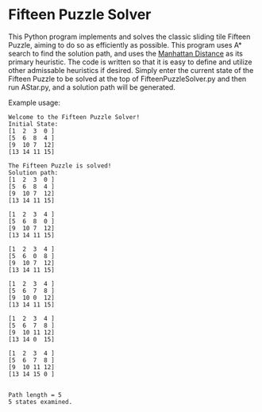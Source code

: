 # Fifteen Puzzle Solver

This Python program implements and solves the classic sliding tile Fifteen Puzzle, aiming to do so as efficiently as possible. This program uses A* search to find the solution path, and uses the [Manhattan Distance](https://heuristicswiki.wikispaces.com/Manhattan+Distance) as its primary heuristic. The code is written so that it is easy to define and utilize other admissable heuristics if desired. Simply enter the current state of the Fifteen Puzzle to be solved at the top of FifteenPuzzleSolver.py and then run AStar.py, and a solution path will be generated.

Example usage:

    Welcome to the Fifteen Puzzle Solver!
    Initial State:
    [1  2  3  0 ]
    [5  6  8  4 ]
    [9  10 7  12]
    [13 14 11 15]
    
    The Fifteen Puzzle is solved!
    Solution path: 
    [1  2  3  0 ]
    [5  6  8  4 ]
    [9  10 7  12]
    [13 14 11 15]
    
    [1  2  3  4 ]
    [5  6  8  0 ]
    [9  10 7  12]
    [13 14 11 15]
    
    [1  2  3  4 ]
    [5  6  0  8 ]
    [9  10 7  12]
    [13 14 11 15]
    
    [1  2  3  4 ]
    [5  6  7  8 ]
    [9  10 0  12]
    [13 14 11 15]
    
    [1  2  3  4 ]
    [5  6  7  8 ]
    [9  10 11 12]
    [13 14 0  15]
    
    [1  2  3  4 ]
    [5  6  7  8 ]
    [9  10 11 12]
    [13 14 15 0 ]
    
    
    Path length = 5
    5 states examined.